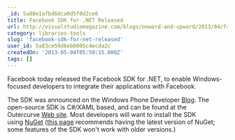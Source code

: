 ```yaml
---
_id: 5a88e1afbd6dca0d5f0d2ce6
title: Facebook SDK for .NET Released
url: http://visualstudiomagazine.com/blogs/onward-and-upward/2013/04/facebook-sdk-for-net-released.aspx
category: libraries-tools
slug: 'facebook-sdk-for-net-released'
user_id: 5a83ce59d6eb0005c4ecda2c
createdOn: '2013-05-04T05:59:15.000Z'
tags: []
---
```


Facebook today released the Facebook SDK for .NET, to enable Windows-focused developers to integrate their applications with Facebook.

The SDK was announced on the Windows Phone Developer <a href="http://blogs.windows.com/windows_phone/b/wpdev/archive/2013/04/18/facebook-sdk-for-net-featured-in-the-facebook-technology-partner-program.aspx" target="_blank">Blog</a>. The open-source SDK is C#/XAML based, and can be found at the Outercurve <a href="http://facebooksdk.net/" target="_blank">Web site</a>. Most developers will want to install the SDK using <a href="https://github.com/facebook-csharp-sdk/facebook-csharp-sdk" target="_blank">NuGet</a> (<a href="http://facebooksdk.net/docs/web/getting-started" target="_blank">this page</a> recommends having the latest version of NuGet; some features of the SDK won't work with older versions.)
